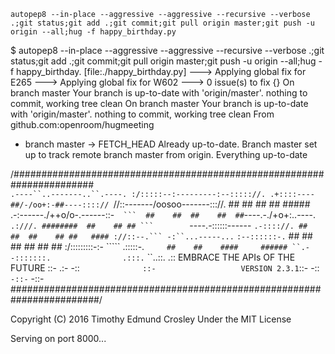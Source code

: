 
```
autopep8 --in-place --aggressive --aggressive --recursive --verbose .;git status;git add .;git commit;git pull origin master;git push -u origin --all;hug -f happy_birthday.py
```

$ autopep8 --in-place --aggressive --aggressive --recursive --verbose .;git status;git add .;git commit;git pull origin master;git push -u origin --all;hug -f happy_birthday. 
[file:./happy_birthday.py]
--->  Applying global fix for E265
--->  Applying global fix for W602
--->  0 issue(s) to fix {}
On branch master
Your branch is up-to-date with 'origin/master'.
nothing to commit, working tree clean
On branch master
Your branch is up-to-date with 'origin/master'.
nothing to commit, working tree clean
From github.com:openroom/hugmeeting
 * branch            master     -> FETCH_HEAD
Already up-to-date.
Branch master set up to track remote branch master from origin.
Everything up-to-date

/#######################################################################\
          `.----``..-------..``.----.
         :/:::::--:---------:--::::://.
        .+::::----##/-/oo+:-##----:::://
        `//::-------/oosoo-------::://.       ##    ##  ##    ##    #####
          .-:------./++o/o-.------::-`   ```  ##    ##  ##    ##  ##
             `----.-./+o+:..----.     `.:///. ########  ##    ## ##
   ```        `----.-::::::------  `.-:::://. ##    ##  ##    ## ##   ####
  ://::--.``` -:``...-----...` `:--::::::-.`  ##    ##  ##   ##   ##    ##
  :/:::::::::-:-     `````      .:::::-.`     ##    ##    ####     ######
   ``.--:::::::.                .:::.`
         ``..::.                .::         EMBRACE THE APIs OF THE FUTURE
             ::-                .:-
             -::`               ::-                   VERSION 2.3.1
             `::-              -::`
              -::-`           -::-
\########################################################################/

 Copyright (C) 2016 Timothy Edmund Crosley
 Under the MIT License


Serving on port 8000...


